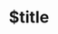 ---
title: $title
second_title: Aspose.PUB for .NET API Reference
description: $description
type: docs
weight: $weight
url: /net/$ref/
---